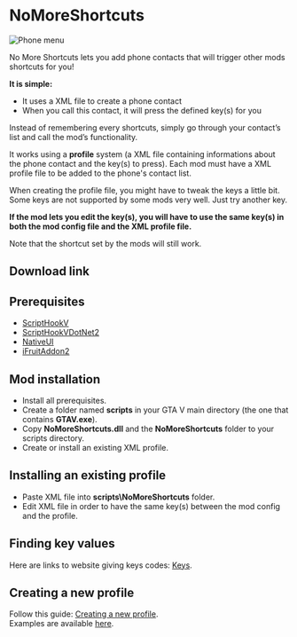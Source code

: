 # NoMoreShortcuts

![Phone menu](https://i.imgur.com/gddGwUE.png)

No More Shortcuts lets you add phone contacts that will trigger other mods shortcuts for you!

**It is simple:**
* It uses a XML file to create a phone contact
* When you call this contact, it will press the defined key(s) for you

Instead of remembering every shortcuts, simply go through your contact’s list and call the mod’s functionality.

It works using a **profile** system (a XML file containing informations about the phone contact and the key(s) to press).
Each mod must have a XML profile file to be added to the phone's contact list.

When creating the profile file, you might have to tweak the keys a little bit. Some keys are not supported by some mods very well. Just try another key.

**If the mod lets you edit the key(s), you will have to use the same key(s) in both the mod config file and the XML profile file.**

Note that the shortcut set by the mods will still work.

Download link
---


Prerequisites
---
* [ScriptHookV](http://www.dev-c.com/gtav/scripthookv/)
* [ScriptHookVDotNet2](https://github.com/crosire/scripthookvdotnet/releases)
* [NativeUI](https://github.com/Guad/NativeUI/releases)
* [iFruitAddon2](https://github.com/Bob74/iFruitAddon2/releases)
 
Mod installation
---
* Install all prerequisites.
* Create a folder named **scripts** in your GTA V main directory (the one that contains **GTAV.exe**).
* Copy **NoMoreShortcuts.dll** and the **NoMoreShortcuts** folder to your scripts directory.
* Create or install an existing XML profile.

Installing an existing profile
---
* Paste XML file into **scripts\NoMoreShortcuts** folder.
* Edit XML file in order to have the same key(s) between the mod config and the profile.

Finding key values
---
Here are links to website giving keys codes: [Keys](https://github.com/Bob74/NoMoreShortcuts/blob/master/doc/keys.md).

Creating a new profile
---
Follow this guide: [Creating a new profile](https://github.com/Bob74/NoMoreShortcuts/blob/master/doc/creatingProfiles.md).  
Examples are available [here](https://github.com/Bob74/NoMoreShortcuts/tree/master/Example).

